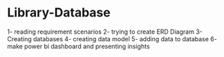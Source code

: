 # Library-Database
1- reading requirement scenarios   2- trying to create ERD Diagram   3-Creating databases    4- creating data model    5- adding data to database    6- make power bi dashboard and presenting insights  
